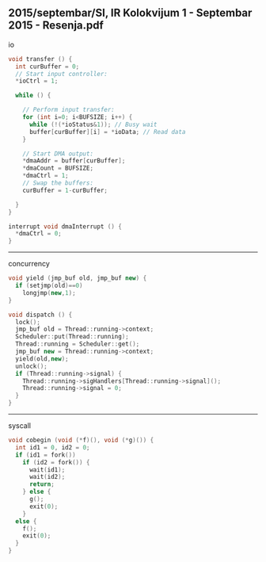 2015/septembar/SI, IR Kolokvijum 1 - Septembar 2015 - Resenja.pdf
--------------------------------------------------------------------------------
io
```cpp
void transfer () {
  int curBuffer = 0;
  // Start input controller:
  *ioCtrl = 1;

  while () {

    // Perform input transfer:
    for (int i=0; i<BUFSIZE; i++) {
      while (!(*ioStatus&1)); // Busy wait
      buffer[curBuffer][i] = *ioData; // Read data
    }

    // Start DMA output:
    *dmaAddr = buffer[curBuffer];
    *dmaCount = BUFSIZE;
    *dmaCtrl = 1;
    // Swap the buffers:
    curBuffer = 1-curBuffer;

  }
}

interrupt void dmaInterrupt () {
  *dmaCtrl = 0;
}
```

--------------------------------------------------------------------------------
concurrency
```cpp
void yield (jmp_buf old, jmp_buf new) {
  if (setjmp(old)==0)
    longjmp(new,1);
}

void dispatch () {
  lock();
  jmp_buf old = Thread::running->context;
  Scheduler::put(Thread::running);
  Thread::running = Scheduler::get();
  jmp_buf new = Thread::running->context;
  yield(old,new);
  unlock();
  if (Thread::running->signal) {
    Thread::running->sigHandlers[Thread::running->signal]();
    Thread::running->signal = 0;
  }
}
```

--------------------------------------------------------------------------------
syscall
```cpp
void cobegin (void (*f)(), void (*g)()) {
  int id1 = 0, id2 = 0;
  if (id1 = fork())
    if (id2 = fork()) {
      wait(id1);
      wait(id2);
      return;
    } else {
      g();
      exit(0);
    }
  else {
    f();
    exit(0);
  }
}
```
